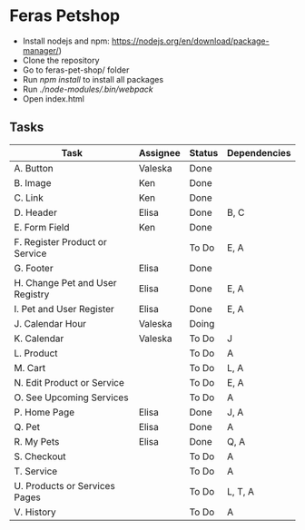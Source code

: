 # Feras Petshop

- Install nodejs and npm: https://nodejs.org/en/download/package-manager/)
- Clone the repository
- Go to feras-pet-shop/ folder
- Run _npm install_ to install all packages
- Run _./node-modules/.bin/webpack_
- Open index.html

## Tasks

| Task | Assignee | Status | Dependencies |
| ------------- | ------------- | ------------- | ------------- |
| A. Button  | Valeska | Done | |
| B. Image | Ken  | Done  | |
| C. Link | Ken  | Done  | |
| D. Header | Elisa  | Done  | B, C |
| E.  Form Field | Ken  | Done | |
| F. Register Product or Service |  | To Do | E, A |
| G. Footer  | Elisa  | Done  | |
| H. Change Pet and User Registry | Elisa  | Done  |E, A |
| I. Pet and User Register | Elisa  | Done  | E, A |
| J. Calendar Hour |Valeska|Doing| |
|K. Calendar |Valeska| To Do | J |
|L. Product | | To Do | A |
|M. Cart | | To Do | L, A |
|N. Edit Product or Service | | To Do | E, A |
|O. See Upcoming Services | | To Do | A |
|P. Home Page| Elisa | Done | J, A |
|Q. Pet| Elisa | Done | A|
|R. My Pets | Elisa | Done | Q, A |
|S. Checkout| | To Do |A |
|T. Service | | To Do | A|
|U. Products or Services Pages | | To Do | L, T, A |
|V. History| | To Do | A|
